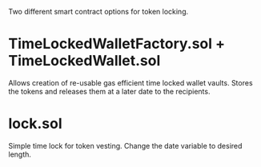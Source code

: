 Two different smart contract options for token locking.


TimeLockedWalletFactory.sol + TimeLockedWallet.sol
==================================================
Allows creation of re-usable gas efficient time locked wallet vaults.
Stores the tokens and releases them at a later date to the recipients.


lock.sol
========
Simple time lock for token vesting.
Change the date variable to desired length.
